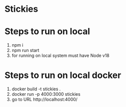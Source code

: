 # Stickies

# Steps to run on local

1. npm i
2. npm run start
3. for running on local system must have Node v18


# Steps to run on local docker 
1. docker build -t stickies .
2. docker run -p 4000:3000 stickies
3. go to URL http://localhost:4000/

<!-- Color Pallate -->
<!-- https://htmlcolorcodes.com/ -->
<!-- https://m2.material.io/design/color/the-color-system.html#color-theme-creation -->

<!-- Future Implementations -->
<!-- Encrypt Decrypt Stickies -->
<!-- Keyboard - Italic &  Bold & underline & strikethrough & Highlight & uppercase & Lowercase -->
<!-- Mouse - CheckBox , Ordered List , Unordered List -->